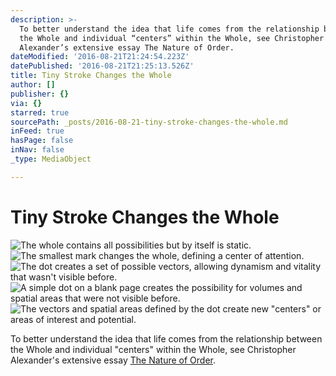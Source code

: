 ```yaml
---
description: >-
  To better understand the idea that life comes from the relationship between
  the Whole and individual “centers” within the Whole, see Christopher
  Alexander’s extensive essay The Nature of Order. 
dateModified: '2016-08-21T21:24:54.223Z'
datePublished: '2016-08-21T21:25:13.526Z'
title: Tiny Stroke Changes the Whole
author: []
publisher: {}
via: {}
starred: true
sourcePath: _posts/2016-08-21-tiny-stroke-changes-the-whole.md
inFeed: true
hasPage: false
inNav: false
_type: MediaObject

---
```

# Tiny Stroke Changes the Whole
![The whole contains all possibilities but by itself is static. ](https://the-grid-user-content.s3-us-west-2.amazonaws.com/1b00dfc4-2cb3-446e-87ca-951dcb45adb7.jpg)
![The smallest mark changes the whole, defining a center of attention.](https://the-grid-user-content.s3-us-west-2.amazonaws.com/157e927b-b890-4e1c-81f8-f44a991cc339.jpg)
![The dot creates a set of possible vectors, allowing dynamism and vitality that wasn't visible before.](https://the-grid-user-content.s3-us-west-2.amazonaws.com/29241e43-610f-4a3b-bd84-57c39f300f86.jpg)
![A simple dot on a blank page creates the possibility for volumes and spatial areas that were not visible before.](https://the-grid-user-content.s3-us-west-2.amazonaws.com/3b4d5c33-5776-411f-9b45-2bef28fa8d8e.jpg)
![The vectors and spatial areas defined by the dot create new "centers" or areas of interest and potential.](https://the-grid-user-content.s3-us-west-2.amazonaws.com/565a1aec-b526-48fe-ac36-87d409eae398.jpg)

To better understand the idea that life comes from the relationship between the Whole and individual "centers" within the Whole, see Christopher Alexander's extensive essay [The Nature of Order][0]. 

[0]: http://amzn.to/2bEJTCW "Nature of Order: Phenomenon of Life"